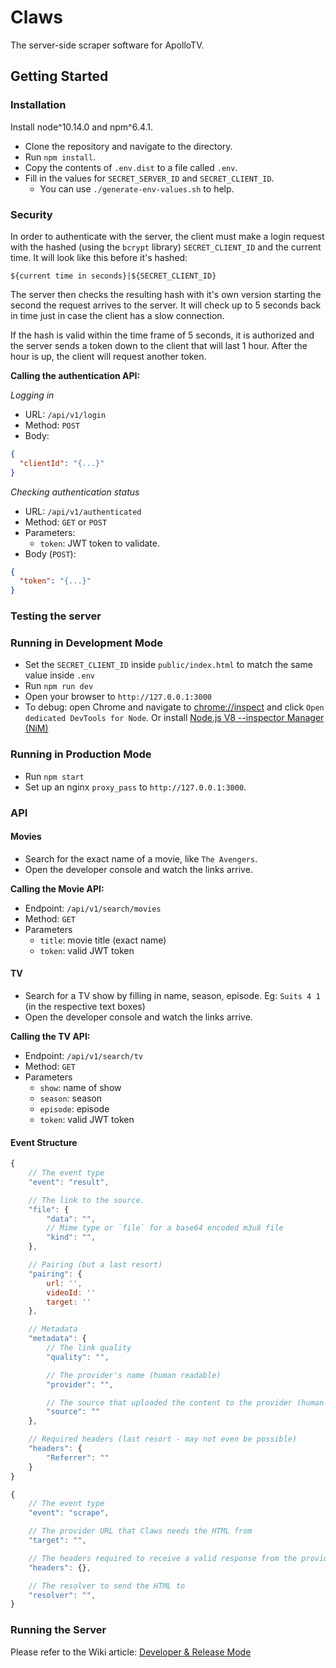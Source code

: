 # Claws
The server-side scraper software for ApolloTV.

## Getting Started

### Installation
Install node^10.14.0 and npm^6.4.1.
- Clone the repository and navigate to the directory.
- Run `npm install`.
- Copy the contents of `.env.dist` to a file called `.env`.
- Fill in the values for `SECRET_SERVER_ID` and `SECRET_CLIENT_ID`.
    - You can use `./generate-env-values.sh` to help.

### Security
In order to authenticate with the server, the client must make a login
request with the hashed (using the `bcrypt` library) `SECRET_CLIENT_ID` and the
current time. It will look like this before it's hashed:

`${current time in seconds}|${SECRET_CLIENT_ID}`

The server then checks the resulting hash with it's own version starting the
second the request arrives to the server. It will check up to 5 seconds back in
time just in case the client has a slow connection.

If the hash is valid within the time frame of 5 seconds, it is authorized and
the server sends a token down to the client that will last 1 hour. After the
hour is up, the client will request another token.

**Calling the authentication API:**

*Logging in*

- URL: `/api/v1/login`
- Method: `POST`
- Body:
```json
{
  "clientId": "{...}"
}
```

*Checking authentication status*
- URL: `/api/v1/authenticated`
- Method: `GET` or `POST`
- Parameters:
    - `token`: JWT token to validate.
- Body (`POST`):
```json
{
  "token": "{...}"
}
```

### Testing the server

### Running in Development Mode
- Set the `SECRET_CLIENT_ID` inside `public/index.html` to match the same value inside `.env`
- Run `npm run dev`
- Open your browser to `http://127.0.0.1:3000`
- To debug: open Chrome and navigate to [chrome://inspect](chrome://inspect) and click `Open dedicated DevTools for Node`. Or install [Node.js V8 --inspector Manager (NiM)](https://chrome.google.com/webstore/detail/nodejs-v8-inspector-manag/gnhhdgbaldcilmgcpfddgdbkhjohddkj)

### Running in Production Mode
- Run `npm start`
- Set up an nginx `proxy_pass` to `http://127.0.0.1:3000`.


### API

#### Movies
- Search for the exact name of a movie, like `The Avengers`.
- Open the developer console and watch the links arrive.

**Calling the Movie API:**
- Endpoint: `/api/v1/search/movies`
- Method: `GET`
- Parameters
    - `title`: movie title (exact name) <br>
    - `token`: valid JWT token


#### TV
- Search for a TV show by filling in name, season, episode. Eg: `Suits 4 1` (in the respective text boxes)
- Open the developer console and watch the links arrive.

**Calling the TV API:**
- Endpoint: `/api/v1/search/tv`
- Method: `GET`
- Parameters
    - `show`: name of show
    - `season`: season
    - `episode`: episode
    - `token`: valid JWT token


#### Event Structure
```javascript
{
    // The event type
    "event": "result",

    // The link to the source.
    "file": {
        "data": "",
        // Mime type or `file` for a base64 encoded m3u8 file
        "kind": "",
    },

    // Pairing (but a last resort)
    "pairing": {
        url: '',
        videoId: ''
        target: ''
    },

    // Metadata
    "metadata": {
        // The link quality
        "quality": "",

        // The provider's name (human readable)
        "provider": "",

        // The source that uploaded the content to the provider (human readable)
        "source": ""
    },

    // Required headers (last resort - may not even be possible)
    "headers": {
        "Referrer": ""
    }
}
```

```javascript
{
    // The event type
    "event": "scrape",

    // The provider URL that Claws needs the HTML from
    "target": "",

    // The headers required to receive a valid response from the provider
    "headers": {},

    // The resolver to send the HTML to
    "resolver": "",
}
```

### Running the Server
Please refer to the Wiki article: [Developer & Release Mode](https://github.com/ApolloTVofficial/Claws/wiki/Developer-&-Release-Mode)
